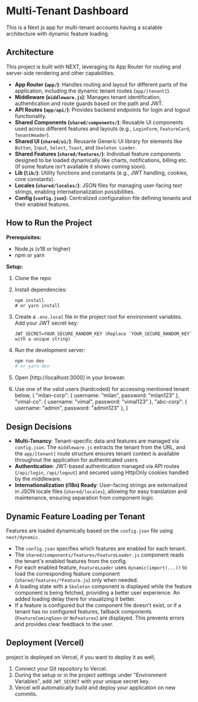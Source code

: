 # Multi-Tenant Dashboard

This is a Next js app for multi-tenant accounts having a scalable architecture with dynamic feature loading.

## Architecture

This project is built with NEXT, leveraging its App Router for routing and server-side rendering and other capabilities.

- **App Router (`app/`)**: Handles routing and layout for different parts of the application, including the dynamic tenant routes (`app/[tenant]`).
- **Middleware (`middleware.js`)**: Manages tenant identification, authentication and route guards based on the path and JWT.
- **API Routes (`app/api/`)**: Provides backend endpoints for login and logout functionality.
- **Shared Components (`shared/components/`)**: Reusable UI components used across different features and layouts (e.g., `LoginForm`, `FeatureCard`, `TenantHeader`).
- **Shared UI (`shared/ui/`)**: Reusanle Generic UI library for elements like `Button`, `Input`, `Select`, `Toast`, and `Skeleton Loader`.
- **Shared Features (`shared/features/`)**: Individual feature components designed to be loaded dynamically like charts, notifications, billing etc. (If some feature isn't available it shows coming soon).
- **Lib (`lib/`)**: Utility functions and constants (e.g., JWT handling, cookies, core constants).
- **Locales (`shared/locales/`)**: JSON files for managing user-facing text strings, enabling internationalization possibilities.
- **Config (`config.json`)**: Centralized configuration file defining tenants and their enabled features.

## How to Run the Project

**Prerequisites:**

- Node.js (v18 or higher)
- npm or yarn

**Setup:**

1.  Clone the repo
2.  Install dependencies:
    ```
    npm install
    # or yarn install
    ```
3.  Create a `.env.local` file in the project root for environment variables. Add your JWT secret key:
    ```env
    JWT_SECRET=YOUR_SECURE_RANDOM_KEY (Replace `YOUR_SECURE_RANDOM_KEY` with a unique string)
    ```
4.  Run the development server:
    ```bash
    npm run dev
    # or yarn dev
    ```
5.  Open [http://localhost:3000] in your browser.

6.  Use one of the valid users (hardcoded) for accessing mentioned tenant below,
    {
    "milan-corp": { username: "milan", password: "milan123" },
    "vimal-co": { username: "vimal", password: "vimal123" },
    "abc-corp": { username: "admin", password: "admin123" },
    }

## Design Decisions

- **Multi-Tenancy**: Tenant-specific data and features are managed via `config.json`. The `middleware.js` extracts the tenant from the URL, and the `app/[tenant]` route structure ensures tenant context is available throughout the application for authenticated users.
- **Authentication**: JWT-based authentication managed via API routes (`/api/login`, `/api/logout`) and secured using HttpOnly cookies handled by the middleware.
- **Internationalization (i18n) Ready**: User-facing strings are externalized in JSON locale files (`shared/locales`), allowing for easy translation and maintenance, ensuring separation from component logic.

## Dynamic Feature Loading per Tenant

Features are loaded dynamically based on the `config.json` file using `next/dynamic`.

- The `config.json` specifies which features are enabled for each tenant.
- The `shared/components/features/FeatureLoader.js` component reads the tenant's enabled features from the config.
- For each enabled feature, `FeatureLoader` uses `dynamic(import(...))` to load the corresponding feature component (`shared/features/*Feature.js`) only when needed.
- A loading state with a `Skeleton` component is displayed while the feature component is being fetched, providing a better user experience. An added loading delay there for visualizing it better.
- If a feature is configured but the component file doesn't exist, or if a tenant has no configured features, fallback components (`FeatureComingSoon` or `NoFeatures`) are displayed. This prevents errors and provides clear feedback to the user.

## Deployment (Vercel)

project is deployed on Vercel, if you want to deploy it as well,

1.  Connect your Git repository to Vercel.
2.  During the setup or in the project settings under "Environment Variables", add `JWT_SECRET` with your unique secret key.
3.  Vercel will automatically build and deploy your application on new commits.
